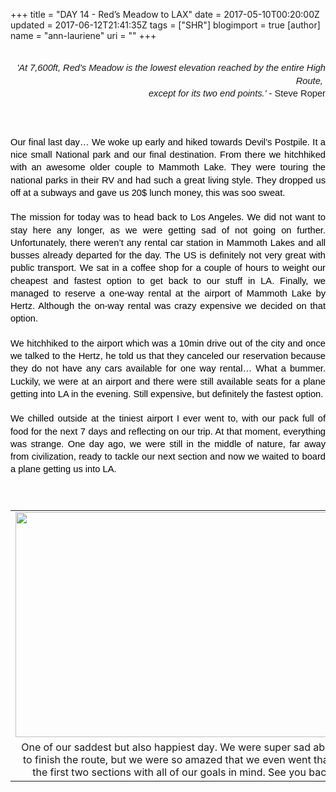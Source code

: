 +++
title = "DAY 14 - Red’s Meadow to LAX"
date = 2017-05-10T00:20:00Z
updated = 2017-06-12T21:41:35Z
tags = ["SHR"]
blogimport = true 
[author]
	name = "ann-lauriene"
	uri = ""
+++

<div dir="ltr" style="line-height: 1.38; margin-bottom: 0pt; margin-top: 0pt;"><div dir="ltr" style="line-height: 1.38; margin-bottom: 0pt; margin-top: 0pt;"><br /><div style="text-align: right;"><span style="font-family: &quot;arial&quot;; font-size: 11pt; white-space: pre-wrap;"><i>'At 7,600ft, Red's Meadow is the lowest elevation reached by the entire High Route, </i></span></div><div style="text-align: right;"><span style="font-family: &quot;arial&quot;; font-size: 11pt; white-space: pre-wrap;"><i>except for its two end points.'</i> - Steve Roper</span></div></div><b style="font-weight: normal;"><br /></b><b style="font-weight: normal;"><br /></b><br /><div dir="ltr" style="line-height: 1.38; margin-bottom: 0pt; margin-top: 0pt; text-align: justify;"><span style="background-color: transparent; color: black; font-family: &quot;arial&quot;; font-size: 11pt; font-style: normal; font-variant: normal; font-weight: 400; text-decoration: none; vertical-align: baseline; white-space: pre-wrap;">Our final last day… We woke up early and hiked towards Devil’s Postpile. It a nice small National park and our final destination. From there we hitchhiked with an awesome older couple to Mammoth Lake. They were touring the national parks in their RV and had such a great living style. They dropped us off at a subways and gave us 20$ lunch money, this was soo sweat. </span></div><div style="text-align: justify;"><b style="font-weight: normal;"><br /></b></div><div dir="ltr" style="line-height: 1.38; margin-bottom: 0pt; margin-top: 0pt; text-align: justify;"><span style="background-color: transparent; color: black; font-family: &quot;arial&quot;; font-size: 11pt; font-style: normal; font-variant: normal; font-weight: 400; text-decoration: none; vertical-align: baseline; white-space: pre-wrap;">The mission for today was to head back to Los Angeles. We did not want to stay here any longer, as we were getting sad of not going on further. Unfortunately, there weren’t any rental car station in Mammoth Lakes and all busses already departed for the day. The US is definitely not very great with public transport. We sat in a coffee shop for a couple of hours to weight our cheapest and fastest option to get back to our stuff in LA. Finally, we managed to reserve a one-way rental at the airport of Mammoth Lake by Hertz. Although the on-way rental was crazy expensive we decided on that option. </span></div><div style="text-align: justify;"><b style="font-weight: normal;"><br /></b></div><div dir="ltr" style="line-height: 1.38; margin-bottom: 0pt; margin-top: 0pt; text-align: justify;"><span style="background-color: transparent; color: black; font-family: &quot;arial&quot;; font-size: 11pt; font-style: normal; font-variant: normal; font-weight: 400; text-decoration: none; vertical-align: baseline; white-space: pre-wrap;">We hitchhiked to the airport which was a 10min drive out of the city and once we talked to the Hertz, he told us that they canceled our reservation because they do not have any cars available for one way rental… What a bummer. Luckily, we were at an airport and there were still available seats for a plane getting into LA in the evening. Still expensive, but definitely the fastest option. </span></div><div style="text-align: justify;"><b style="font-weight: normal;"><br /></b></div><div dir="ltr" style="line-height: 1.38; margin-bottom: 0pt; margin-top: 0pt; text-align: justify;"><span style="background-color: transparent; color: black; font-family: &quot;arial&quot;; font-size: 11pt; font-style: normal; font-variant: normal; font-weight: 400; text-decoration: none; vertical-align: baseline; white-space: pre-wrap;">We chilled outside at the tiniest airport I ever went to, with our pack full of food for the next 7 days and reflecting on our trip. At that moment, everything was strange. One day ago, we were still in the middle of nature, far away from civilization, ready to tackle our next section and now we waited to board a plane getting us into LA.</span><br /><span style="background-color: transparent; color: black; font-family: &quot;arial&quot;; font-size: 11pt; font-style: normal; font-variant: normal; font-weight: 400; text-decoration: none; vertical-align: baseline; white-space: pre-wrap;"><br /></span><br /><table align="center" cellpadding="0" cellspacing="0" class="tr-caption-container" style="margin-left: auto; margin-right: auto; text-align: center;"><tbody><tr><td style="text-align: center;"><a href="https://2.bp.blogspot.com/-vQLRn6VbcEM/WM8PL9_XDUI/AAAAAAAAxvo/u97B7P-AyAQ0_htHbiR3qXTF8C_NShaWACEw/s1600/P1190281.jpg" imageanchor="1" style="margin-left: auto; margin-right: auto;"><img border="0" height="360" src="https://2.bp.blogspot.com/-vQLRn6VbcEM/WM8PL9_XDUI/AAAAAAAAxvo/u97B7P-AyAQ0_htHbiR3qXTF8C_NShaWACEw/s1600/P1190281.jpg" width="640" /></a></td></tr><tr><td class="tr-caption" style="text-align: center;">One of our saddest but also happiest day. We were super sad about not being able to finish the route, but we were so amazed that we even went that far and finished the first two sections with all of our goals in mind. See you back in Sept 2017.</td></tr></tbody></table></div></div>
